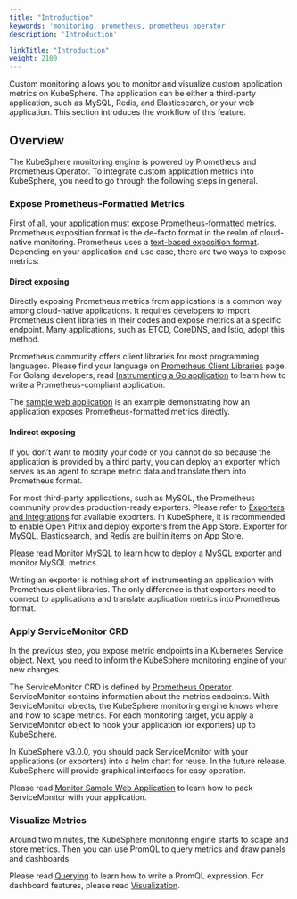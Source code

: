 ```yaml
---
title: "Introduction"
keywords: 'monitoring, prometheus, prometheus operator'
description: 'Introduction'

linkTitle: "Introduction"
weight: 2100
---
```


Custom monitoring allows you to monitor and visualize custom application metrics on KubeSphere. The application can be either a third-party application, such as MySQL, Redis, and Elasticsearch, or your web application. This section introduces the workflow of this feature.

## Overview

The KubeSphere monitoring engine is powered by Prometheus and Prometheus Operator. To integrate custom application metrics into KubeSphere, you need to go through the following steps in general.

### Expose Prometheus-Formatted Metrics

First of all, your application must expose Prometheus-formatted metrics. Prometheus exposition format is the de-facto format in the realm of cloud-native monitoring. Prometheus uses a [text-based exposition format](https://prometheus.io/docs/instrumenting/exposition_formats/). Depending on your application and use case, there are two ways to expose metrics:

#### Direct exposing

Directly exposing Prometheus metrics from applications is a common way among cloud-native applications. It requires developers to import Prometheus client libraries in their codes and expose metrics at a specific endpoint. Many applications, such as ETCD, CoreDNS, and Istio, adopt this method.

Prometheus community offers client libraries for most programming languages. Please find your language on [Prometheus Client Libraries](https://prometheus.io/docs/instrumenting/clientlibs/) page. For Golang developers, read [Instrumenting a Go application](https://prometheus.io/docs/guides/go-application/) to learn how to write a Prometheus-compliant application.

The [sample web application](../get-started/monitor-sample-web) is an example demonstrating how an application exposes Prometheus-formatted metrics directly. 

#### Indirect exposing
  
If you don’t want to modify your code or you cannot do so because the application is provided by a third party, you can deploy an exporter which serves as an agent to scrape metric data and translate them into Prometheus format.

For most third-party applications, such as MySQL, the Prometheus community provides production-ready exporters. Please refer to [Exporters and Integrations](https://prometheus.io/docs/instrumenting/exporters/) for available exporters. In KubeSphere, it is recommended to enable Open Pitrix and deploy exporters from the App Store. Exporter for MySQL, Elasticsearch, and Redis are builtin items on App Store. 

Please read [Monitor MySQL](../get-started/monitor-mysql) to learn how to deploy a MySQL exporter and monitor MySQL metrics.

Writing an exporter is nothing short of instrumenting an application with Prometheus client libraries. The only difference is that exporters need to connect to applications and translate application metrics into Prometheus format.

### Apply ServiceMonitor CRD 

In the previous step, you expose metric endpoints in a Kubernetes Service object. Next, you need to inform the KubeSphere monitoring engine of your new changes.

The ServiceMonitor CRD is defined by [Prometheus Operator](https://github.com/prometheus-operator/prometheus-operator). ServiceMonitor contains information about the metrics endpoints. With ServiceMonitor objects, the KubeSphere monitoring engine knows where and how to scape metrics. For each monitoring target, you apply a ServiceMonitor object to hook your application (or exporters) up to KubeSphere.

In KubeSphere v3.0.0, you should pack ServiceMonitor with your applications (or exporters) into a helm chart for reuse. In the future release, KubeSphere will provide graphical interfaces for easy operation.

Please read [Monitor Sample Web Application](../get-started/monitor-sample-web) to learn how to pack ServiceMonitor with your application.

### Visualize Metrics

Around two minutes, the KubeSphere monitoring engine starts to scape and store metrics. Then you can use PromQL to query metrics and draw panels and dashboards. 

Please read [Querying](../visualization/querying) to learn how to write a PromQL expression. For dashboard features, please read [Visualization](../visualization/overview).